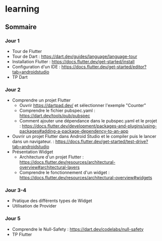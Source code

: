 # learning

## Sommaire
### Jour 1
- Tour de Flutter
- Tour de Dart : https://dart.dev/guides/language/language-tour
- Installation Flutter : https://docs.flutter.dev/get-started/install
- Configuration d'un IDE : https://docs.flutter.dev/get-started/editor?tab=androidstudio
- TP Dart
### Jour 2
- Comprendre un projet Flutter
    - Ouvrir https://dartpad.dev/ et sélectionner l'exemple "Counter"
    - Comprendre le fichier pubspec.yaml : https://dart.dev/tools/pub/pubspec
    - Comment ajouter une dépendance dans le pubspec.yaml et le projet : https://docs.flutter.dev/development/packages-and-plugins/using-packages#adding-a-package-dependency-to-an-app 
- Ouvrir un projet Flutter dans Android Studio et le compiler puis le lancer dans un navigateur. : https://docs.flutter.dev/get-started/test-drive?tab=androidstudio
- Présentation Widget
    - Architecture d'un projet Flutter : https://docs.flutter.dev/resources/architectural-overview#architectural-layers
    - Comprendre le fonctionnement d'un widget : https://docs.flutter.dev/resources/architectural-overview#widgets
### Jour 3-4
- Pratique des différents types de Widget
- Utilisation de Provider
### Jour 5
- Comprendre le Null-Safety : https://dart.dev/codelabs/null-safety
- TP Flutter